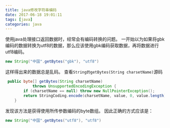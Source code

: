 ```yaml
---
title: java修改字符串编码
date: 2017-06-18 19:01:11
tags: [java]
categories: java
---
```


使用java处理接口返回数据时，经常会有编码转换的问题。
一开始以为如果将gbk编码的数据转换为utf8的数据，那么应该使用gbk编码获取数据，再将数据进行utf8编码。
```java
new String("中国".getBytes("gbk"), "utf8")
```
这样得出来的数据总是乱码。
查看`String的getBytes(String charsetName)`源码
<!-- more -->
```java
 public byte[] getBytes(String charsetName)
            throws UnsupportedEncodingException {
        if (charsetName == null) throw new NullPointerException();
        return StringCoding.encode(charsetName, value, 0, value.length);
    }
```
发现该方法是获得使用所传参数编码的byte数组。
因此正确的方式应该是：
```java
new String("中国".getBytes("utf8"), "utf8")
```
